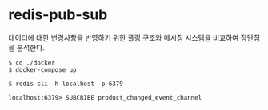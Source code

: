 # redis-pub-sub

데이터에 대한 변경사항을 반영하기 위한 폴링 구조와 메시징 시스템을 비교하여 장단점을 분석한다.

```shell
$ cd ./docker 
$ docker-compose up
```

```shell
$ redis-cli -h localhost -p 6379

localhost:6379> SUBCRIBE product_changed_event_channel
```
